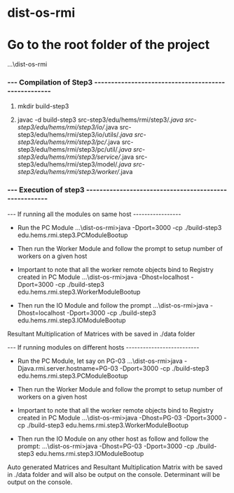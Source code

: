 # dist-os-rmi

# Go to the root folder of the project
...\dist-os-rmi

### --- Compilation of Step3 ----------------------------------------------------
1) mkdir build-step3

2) javac -d build-step3 src-step3/edu/hems/rmi/step3/*.java src-step3/edu/hems/rmi/step3/io/*.java src-step3/edu/hems/rmi/step3/io/utils/*.java src-step3/edu/hems/rmi/step3/pc/*.java src-step3/edu/hems/rmi/step3/pc/util/*.java src-step3/edu/hems/rmi/step3/service/*.java  src-step3/edu/hems/rmi/step3/model/*.java  src-step3/edu/hems/rmi/step3/worker/*.java


### --- Execution of step3 ------------------------------------------------------

--- If running all the modules on same host -----------------

- Run the PC Module 
...\dist-os-rmi>java -Dport=3000 -cp ./build-step3 edu.hems.rmi.step3.PCModuleBootup

- Then run the Worker Module and follow the prompt to setup number of workers on a given host
- Important to note that all the worker remote objects bind to Registry created in PC Module
...\dist-os-rmi>java -Dhost=localhost -Dport=3000 -cp ./build-step3 edu.hems.rmi.step3.WorkerModuleBootup


- Then run the IO Module and follow the prompt
...\dist-os-rmi>java -Dhost=localhost -Dport=3000 -cp ./build-step3 edu.hems.rmi.step3.IOModuleBootup

Resultant Multiplication of Matrices with be saved in ./data folder

--- If running modules on different hosts --------------------------

- Run the PC Module, let say on PG-03 
...\dist-os-rmi>java -Djava.rmi.server.hostname=PG-03 -Dport=3000 -cp ./build-step3 edu.hems.rmi.step3.PCModuleBootup

- Then run the Worker Module and follow the prompt to setup number of workers on a given host
- Important to note that all the worker remote objects bind to Registry created in PC Module
...\dist-os-rmi>java -Dhost=PG-03 -Dport=3000 -cp ./build-step3 edu.hems.rmi.step3.WorkerModuleBootup


- Then run the IO Module on any other host as follow and follow the prompt:
...\dist-os-rmi>java -Dhost=PG-03 -Dport=3000 -cp ./build-step3 edu.hems.rmi.step3.IOModuleBootup

Auto generated Matrices and Resultant Multiplication Matrix with be saved in ./data folder and will also be output on the console.
Determinant will be output on the console.

